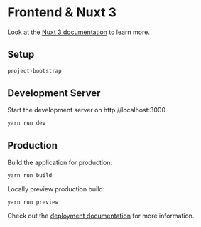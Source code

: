 # Frontend & Nuxt 3

Look at the [Nuxt 3 documentation](https://nuxt.com/docs/getting-started/introduction) to learn more.

## Setup

```bash
project-bootstrap
```

## Development Server

Start the development server on http://localhost:3000

```bash
yarn run dev
```

## Production

Build the application for production:

```bash
yarn run build
```

Locally preview production build:

```bash
yarn run preview
```

Check out the [deployment documentation](https://nuxt.com/docs/getting-started/deployment) for more information.
